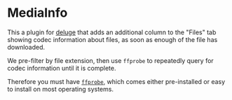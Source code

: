 # MediaInfo

This a plugin for [deluge](https://deluge-torrent.org/) that adds an additional column to the 
"Files" tab showing codec information about files, as soon as enough of the file has downloaded.

We pre-filter by file extension, then use `ffprobe` to repeatedly query for codec information until
it is complete.

Therefore you must have [`ffprobe`](https://ffbinaries.com/downloads), which comes either 
pre-installed or easy to install on most operating systems. 
